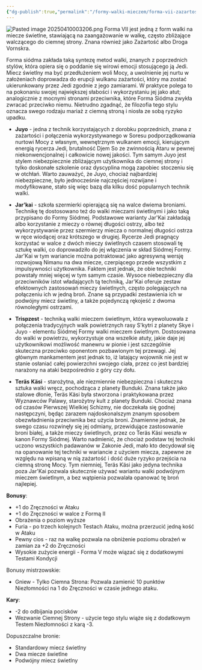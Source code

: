 ```yaml
---
{"dg-publish":true,"permalink":"/formy-walki-mieczem/forma-vii-zazartosc/","dgPassFrontmatter":true}
---
```


![Pasted image 20250410003206.png](/img/user/6%20Obrazy/Pasted%20image%2020250410003206.png)
Forma VII jest jedną z form walki na miecze świetlne, stawiającą na zaangażowanie w walkę, często zbliżające walczącego do ciemnej strony. Znana również jako Zażartość albo Droga Vornskra.

Forma siódma zakłada taką syntezę metod walki, znanych z poprzednich stylów, która opiera się o poddanie się wirowi emocji stosującego ją Jedi. Miecz świetlny ma być przedłużeniem woli Mocy, a uwolnienie jej nurtu w założeniach doprowadza do erupcji wulkanu zażartości, który ma zostać ukierunkowany przez Jedi zgodnie z jego zamiarami. W praktyce polega to na pokonaniu swojej największej słabości i wykorzystaniu jej jako atut; analogicznie z mocnymi stronami przeciwnika, które Forma Siódma zwykła zwracać przeciwko niemu. Nietrudno zgadnąć, że filozofia tego stylu oznacza swego rodzaju mariaż z ciemną stroną i niosła ze sobą ryzyko upadku.

- **Juyo** - jedna z technik korzystających z dorobku poprzednich, znana z zażartości i połączenia wykorzystywanego w Soresu podporządkowania nurtowi Mocy z własnym, wewnętrznym wulkanem emocji, kierującym energią rycerza Jedi, brutalność Djem So ze zwinnością Ataru w pewnej niekonwencjonalnej i całkowicie nowej jakości. Tym samym Juyo jest stylem niebezpiecznie zbliżającym użytkownika do ciemnej strony i tylko doskonałe szkolenie oraz dyscyplina mogą zapobiec stoczeniu się w otchłań. Warto zauważyć, że Juyo, chociaż najbardziej niebezpieczne, było jednocześnie najczęściej rozwijane i modyfikowane, stało się więc bazą dla kilku dość popularnych technik walki.

- **Jar’kai** - szkoła szermierki opierającą się na walce dwiema broniami. Technikę tę dostosowano też do walki mieczami świetlnymi i jako taką przypisano do Formy Siódmej. Podstawowe warianty Jar'Kai zakładają albo korzystanie z mieczy o równej długości ostrzy, albo też wykorzystywanie przez szermierzy miecza o normalnej długości ostrza w ręce wiodącej oraz krótszego w drugiej. Rycerze Jedi pragnący korzystać w walce z dwóch mieczy świetlnych czasem stosowali tę sztukę walki, co doprowadziło do jej włączenia w skład Siódmej Formy. Jar'Kai w tym wariancie można potraktować jako agresywną wersję rozwojową Nimanu na dwa miecze, czerpiącego przede wszystkim z impulsywności użytkownika. Faktem jest jednak, że obie techniki powstały mniej więcej w tym samym czasie. Wysoce niebezpieczny dla przeciwników istot władających tą techniką, Jar'Kai oferuje zestaw efektownych zastosowań mieczy świetlnych, często polegających na połączeniu ich w jedną broń. Znane są przypadki zestawienia ich w podwójny miecz świetlny, a także pojedynczą rękojeść z dwoma równoległymi ostrzami.

- **Trispzest** - techniką walki mieczem świetlnym, która wyewoluowała z połączenia tradycyjnych walk powietrznych rasy S'kytri z planety Skye i Juyo - elementu Siódmej Formy walki mieczem świetlnym. Dostosowana do walki w powietrzu, wykorzystuje ona wszelkie atuty, jakie daje jej użytkownikowi możliwość manewru w pionie i jest szczególnie skuteczna przeciwko oponentom pozbawionym tej przewagi. Jej głównym mankamentem jest jednak to, iż latający wojownik nie jest w stanie osłaniać całej powierzchni swojego ciała, przez co jest bardziej narażony na ataki bezpośrednio z góry czy dołu.

- **Teräs** **Käsi** - starożytna, ale niezmiennie niebezpieczna i skuteczna sztuka walki wręcz, pochodząca z planety Bunduki. Znana także jako stalowe dłonie, Teräs Käsi była stworzona i praktykowana przez Wyznawców Palawy, starożytny kult z planety Bunduki. Chociaż znana od czasów Pierwszej Wielkiej Schizmy, nie doczekała się godnej następczyni, będąc zarazem najdoskonalszym znanym sposobem obezwładnienia przeciwnika bez użycia broni. Znamienne jednak, że swego czasu rozwinęły się jej odmiany, przewidujące zastosowanie broni białej, a także mieczy świetlnych, przez co Teräs Käsi weszła w kanon Formy Siódmej. Warto nadmienić, że chociaż podstaw tej techniki uczono wszystkich padawanów w Zakonie Jedi, mało kto decydował się na opanowanie tej techniki w wariancie z użyciem miecza, zapewne ze względu na wpisaną w nią zażartość i dość duże ryzyko przejścia na ciemną stronę Mocy. Tym niemniej, Teräs Käsi jako jedyna technika poza Jar'Kai pozwala skutecznie używać wariantu walki podwójnym mieczem świetlnym, a bez wątpienia pozwalała opanować tę broń najlepiej.

**Bonusy**:
- +1 do Zręczności w Ataku
- +1 do Zręczności w walce z Formą II
- Obrażenia o poziom wyższe
- Furia - po trzech kolejnych Testach Ataku, można przerzucić jedną kość w Ataku
- Pewny cios - raz na walkę pozwala na obniżenie poziomu obrażeń w zamian za +2 do Zręczności
- Wysokie zużycie energii - Forma V może wiązać się z dodatkowymi Testami Kondycji

Bonusy mistrzowskie:
- Gniew - Tylko Ciemna Strona: Pozwala zamienić 10 punktów Niezłomności na 1 do Zręczności w czasie jednego ataku.

**Kary**:
- -2 do odbijania pocisków
- Wezwanie Ciemnej Strony - użycie tego stylu wiąże się z dodatkowym Testem Niezłomności z karą -3.

Dopuszczalne bronie:
- Standardowy miecz świetlny
- Dwa miecze świetlne
- Podwójny miecz świetlny